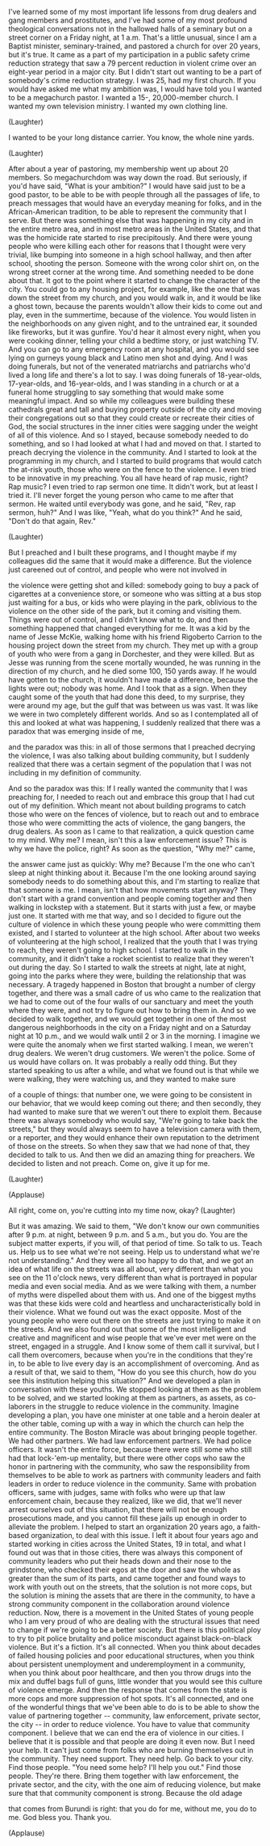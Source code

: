 
I&#39;ve learned some of
my most important life lessons
from drug dealers
and gang members
and prostitutes,
and I&#39;ve had some of my most
profound theological conversations
not in the hallowed halls of a seminary
but on a street corner
on a Friday night, at 1 a.m.
That&#39;s a little unusual, since I am
a Baptist minister, seminary-trained,
and pastored a church for over 20 years,
but it&#39;s true.
It came as a part of my participation
in a public safety
crime reduction strategy
that saw a 79 percent reduction
in violent crime
over an eight-year period in a major city.
But I didn&#39;t start out wanting to be
a part of somebody&#39;s
crime reduction strategy.
I was 25, had my first church.
If you would have asked me
what my ambition was,
I would have told you
I wanted to be a megachurch pastor.
I wanted a 15-, 20,000-member church.
I wanted my own television ministry.
I wanted my own clothing line.

(Laughter)

I wanted to be your long distance carrier.
You know, the whole nine yards.

(Laughter)

After about a year of pastoring,
my membership went up about 20 members.
So megachurchdom was way down the road.
But seriously, if you&#39;d have said,
&quot;What is your ambition?&quot;
I would have said just to be
a good pastor,
to be able to be with people
through all the passages of life,
to preach messages that would have
an everyday meaning for folks,
and in the African-American tradition,
to be able to represent
the community that I serve.
But there was something else
that was happening in my city
and in the entire metro area,
and in most metro areas
in the United States,
and that was the homicide rate
started to rise precipitously.
And there were young people
who were killing each other
for reasons that I thought
were very trivial,
like bumping into someone
in a high school hallway,
and then after school,
shooting the person.
Someone with the wrong color shirt on,
on the wrong street corner
at the wrong time.
And something needed
to be done about that.
It got to the point where it started
to change the character of the city.
You could go to any housing project,
for example, like the one that was
down the street from my church,
and you would walk in,
and it would be like a ghost town,
because the parents wouldn&#39;t allow
their kids to come out and play,
even in the summertime,
because of the violence.
You would listen in the neighborhoods
on any given night,
and to the untrained ear,
it sounded like fireworks,
but it was gunfire.
You&#39;d hear it almost every night,
when you were cooking dinner,
telling your child a bedtime story,
or just watching TV.
And you can go to any emergency
room at any hospital,
and you would see lying on gurneys
young black and Latino men
shot and dying.
And I was doing funerals,
but not of the venerated matriarchs
and patriarchs who&#39;d lived a long life
and there&#39;s a lot to say.
I was doing funerals of 18-year-olds,
17-year-olds,
and 16-year-olds,
and I was standing in a church
or at a funeral home
struggling to say something
that would make some meaningful impact.
And so while my colleagues were building
these cathedrals great and tall
and buying property outside of the city
and moving their congregations out
so that they could create
or recreate their cities of God,
the social structures in the inner cities
were sagging under the weight
of all of this violence.
And so I stayed, because somebody
needed to do something,
and so I had looked at what I had
and moved on that.
I started to preach decrying
the violence in the community.
And I started to look
at the programming in my church,
and I started to build programs
that would catch the at-risk youth,
those who were on the fence
to the violence.
I even tried to be innovative
in my preaching.
You all have heard of rap music, right?
Rap music?
I even tried to rap sermon one time.
It didn&#39;t work, but at least I tried it.
I&#39;ll never forget the young person
who came to me after that sermon.
He waited until everybody was gone,
and he said, &quot;Rev, rap sermon, huh?&quot;
And I was like, &quot;Yeah, what do you think?&quot;
And he said, &quot;Don&#39;t do that again, Rev.&quot;

(Laughter)

But I preached and I built these programs,
and I thought maybe if
my colleagues did the same
that it would make a difference.
But the violence just
careened out of control,
and people who were not involved in

the violence were getting shot and killed:
somebody going to buy a pack
of cigarettes at a convenience store,
or someone who was sitting
at a bus stop just waiting for a bus,
or kids who were playing in the park,
oblivious to the violence
on the other side of the park,
but it coming and visiting them.
Things were out of control,
and I didn&#39;t know what to do,
and then something happened
that changed everything for me.
It was a kid by the name of Jesse McKie,
walking home with his friend
Rigoberto Carrion
to the housing project
down the street from my church.
They met up with a group of youth
who were from a gang in Dorchester,
and they were killed.
But as Jesse was running
from the scene mortally wounded,
he was running in the direction
of my church,
and he died some 100, 150 yards away.
If he would have gotten to the church,
it wouldn&#39;t have made a difference,
because the lights were out;
nobody was home.
And I took that as a sign.
When they caught some of the youth
that had done this deed,
to my surprise, they were around my age,
but the gulf that was between us was vast.
It was like we were in two
completely different worlds.
And so as I contemplated all of this
and looked at what was happening,
I suddenly realized that there was
a paradox that was emerging inside of me,

and the paradox was this:
in all of those sermons
that I preached decrying the violence,
I was also talking about
building community,
but I suddenly realized
that there was a certain
segment of the population
that I was not including
in my definition of community.

And so the paradox was this:
If I really wanted the community
that I was preaching for,
I needed to reach out
and embrace this group
that I had cut out of my definition.
Which meant not about building programs
to catch those who were
on the fences of violence,
but to reach out and to embrace those
who were committing the acts of violence,
the gang bangers, the drug dealers.
As soon as I came to that realization,
a quick question came to my mind.
Why me?
I mean, isn&#39;t this a law
enforcement issue?
This is why we have the police, right?
As soon as the question, &quot;Why me?&quot; came,

the answer came just as quickly:
Why me? Because I&#39;m the one who
can&#39;t sleep at night thinking about it.
Because I&#39;m the one looking around saying
somebody needs to do something about this,
and I&#39;m starting to realize
that that someone is me.
I mean, isn&#39;t that how
movements start anyway?
They don&#39;t start with a grand convention
and people coming together
and then walking in lockstep
with a statement.
But it starts with just a few,
or maybe just one.
It started with me that way,
and so I decided to figure out
the culture of violence
in which these young people
who were committing them existed,
and I started to volunteer
at the high school.
After about two weeks
of volunteering at the high school,
I realized that the youth
that I was trying to reach,
they weren&#39;t going to high school.
I started to walk in the community,
and it didn&#39;t take a rocket scientist
to realize that they weren&#39;t out
during the day.
So I started to walk the streets
at night, late at night,
going into the parks where they were,
building the relationship
that was necessary.
A tragedy happened in Boston
that brought a number of clergy together,
and there was a small cadre of us
who came to the realization
that we had to come out
of the four walls of our sanctuary
and meet the youth where they were,
and not try to figure out
how to bring them in.
And so we decided to walk together,
and we would get together
in one of the most dangerous
neighborhoods in the city
on a Friday night and on a Saturday night
at 10 p.m.,
and we would walk
until 2 or 3 in the morning.
I imagine we were quite the anomaly
when we first started walking.
I mean, we weren&#39;t drug dealers.
We weren&#39;t drug customers.
We weren&#39;t the police. Some of us
would have collars on.
It was probably a really odd thing.
But they started speaking
to us after a while,
and what we found out is that
while we were walking,
they were watching us,
and they wanted to make sure

of a couple of things:
that number one, we were going
to be consistent in our behavior,
that we would keep coming out there;
and then secondly,
they had wanted to make sure
that we weren&#39;t out there to exploit them.
Because there was always
somebody who would say,
&quot;We&#39;re going to take back the streets,&quot;
but they would always seem to have
a television camera with them,
or a reporter,
and they would enhance
their own reputation
to the detriment of those on the streets.
So when they saw that we had none of that,
they decided to talk to us.
And then we did
an amazing thing for preachers.
We decided to listen and not preach.
Come on, give it up for me.

(Laughter)
 
(Applause)

All right, come on, you&#39;re cutting
into my time now, okay? 
(Laughter)

But it was amazing.
We said to them, &quot;We don&#39;t know
our own communities after 9 p.m. at night,
between 9 p.m. and 5 a.m.,
but you do.
You are the subject matter experts,
if you will, of that period of time.
So talk to us. Teach us.
Help us to see what we&#39;re not seeing.
Help us to understand
what we&#39;re not understanding.&quot;
And they were all too happy to do that,
and we got an idea of what life
on the streets was all about,
very different than what you see
on the 11 o&#39;clock news,
very different than what is portrayed
in popular media and even social media.
And as we were talking with them,
a number of myths were dispelled
about them with us.
And one of the biggest myths was
that these kids were cold and heartless
and uncharacteristically bold
in their violence.
What we found out was the exact opposite.
Most of the young people
who were out there on the streets
are just trying to make it on the streets.
And we also found out
that some of the most
intelligent and creative
and magnificent and wise
people that we&#39;ve ever met
were on the street,
engaged in a struggle.
And I know some of them call it survival,
but I call them overcomers,
because when you&#39;re in
the conditions that they&#39;re in,
to be able to live every day
is an accomplishment of overcoming.
And as a result of that, we said to them,
&quot;How do you see this church,
how do you see this institution
helping this situation?&quot;
And we developed a plan
in conversation with these youths.
We stopped looking at them
as the problem to be solved,
and we started looking at them
as partners, as assets,
as co-laborers in the struggle
to reduce violence in the community.
Imagine developing a plan,
you have one minister at one table
and a heroin dealer at the other table,
coming up with a way in which the church
can help the entire community.
The Boston Miracle was about
bringing people together.
We had other partners.
We had law enforcement partners.
We had police officers.
It wasn&#39;t the entire force,
because there were still some who still
had that lock-&#39;em-up mentality,
but there were other cops
who saw the honor in partnering
with the community,
who saw the responsibility from themselves
to be able to work as partners
with community leaders and faith leaders
in order to reduce violence
in the community.
Same with probation officers,
same with judges,
same with folks who were
up that law enforcement chain,
because they realized, like we did,
that we&#39;ll never arrest ourselves
out of this situation,
that there will not be
enough prosecutions made,
and you cannot fill these jails up enough
in order to alleviate the problem.
I helped to start an organization
20 years ago, a faith-based organization,
to deal with this issue.
I left it about four years ago
and started working in cities
across the United States,
19 in total,
and what I found out
was that in those cities,
there was always this component
of community leaders
who put their heads down
and their nose to the grindstone,
who checked their egos at the door
and saw the whole as greater
than the sum of its parts,
and came together and found ways
to work with youth out on the streets,
that the solution is not more cops,
but the solution is mining the assets
that are there in the community,
to have a strong community component
in the collaboration
around violence reduction.
Now, there is a movement
in the United States
of young people who I am very proud of
who are dealing with the structural issues
that need to change if we&#39;re going
to be a better society.
But there is this political ploy
to try to pit police brutality
and police misconduct
against black-on-black violence.
But it&#39;s a fiction.
It&#39;s all connected.
When you think about decades
of failed housing policies
and poor educational structures,
when you think about
persistent unemployment
and underemployment in a community,
when you think about poor healthcare,
and then you throw drugs into the mix
and duffel bags full of guns,
little wonder that you would see
this culture of violence emerge.
And then the response that comes
from the state is more cops
and more suppression of hot spots.
It&#39;s all connected,
and one of the wonderful things
that we&#39;ve been able to do
is to be able to show the value
of partnering together --
community, law enforcement,
private sector, the city --
in order to reduce violence.
You have to value
that community component.
I believe that we can end
the era of violence in our cities.
I believe that it is possible
and that people are doing it even now.
But I need your help.
It can&#39;t just come from folks
who are burning themselves out
in the community.
They need support. They need help.
Go back to your city.
Find those people.
&quot;You need some help? I&#39;ll help you out.&quot;
Find those people. They&#39;re there.
Bring them together with law enforcement,
the private sector, and the city,
with the one aim of reducing violence,
but make sure that
that community component is strong.
Because the old adage

that comes from Burundi is right:
that you do for me,
without me, you do to me.
God bless you. Thank you.

(Applause)

